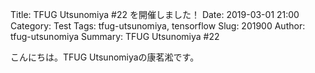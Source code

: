 Title: TFUG Utsunomiya  #22 を開催しました！
Date: 2019-03-01 21:00
Category: Test
Tags: tfug-utsunomiya, tensorflow
Slug: 201900
Author: tfug-utsunomiya
Summary: TFUG Utsunomiya  #22 

こんにちは。TFUG Utsunomiyaの康茗淞です。


